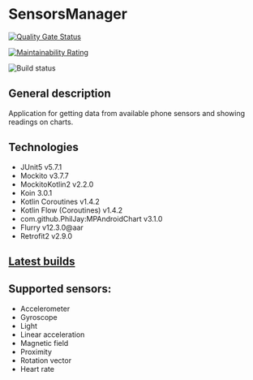 # SensorsManager

[![Quality Gate Status](https://sonarcloud.io/api/project_badges/measure?project=black-fluffy-cat_SensorsManager&metric=alert_status)](https://sonarcloud.io/dashboard?id=black-fluffy-cat_SensorsManager)

[![Maintainability Rating](https://sonarcloud.io/api/project_badges/measure?project=black-fluffy-cat_SensorsManager&metric=sqale_rating)](https://sonarcloud.io/dashboard?id=black-fluffy-cat_SensorsManager)

![Build status](https://github.com/black-fluffy-cat/SensorsManager/actions/workflows/androidGradleBuild.yml/badge.svg)

## General description 
Application for getting data from available phone sensors and showing readings on charts.

## Technologies
- JUnit5 v5.7.1
- Mockito v3.7.7
- MockitoKotlin2 v2.2.0
- Koin 3.0.1
- Kotlin Coroutines v1.4.2
- Kotlin Flow (Coroutines) v1.4.2
- com.github.PhilJay:MPAndroidChart v3.1.0
- Flurry v12.3.0@aar
- Retrofit2 v2.9.0

## [Latest builds](https://github.com/black-fluffy-cat/SensorsManager/releases)

## Supported sensors:
- Accelerometer
- Gyroscope
- Light
- Linear acceleration
- Magnetic field
- Proximity
- Rotation vector
- Heart rate